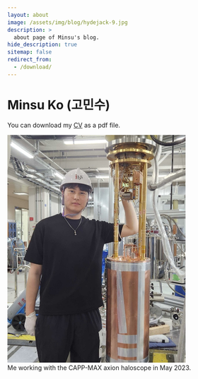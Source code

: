 ```yaml
---
layout: about
image: /assets/img/blog/hydejack-9.jpg
description: >
  about page of Minsu's blog.
hide_description: true
sitemap: false
redirect_from:
  - /download/
---
```


# Minsu Ko (고민수)

<!--author-->

You can download my [CV] as a pdf file.

<p align="left">
  <img src="/assets/img/me_MAX.jpg" style="width:80%; height:auto;"/>
  <br>
  Me working with the CAPP-MAX axion haloscope in May 2023.
</p>
<div style="clear:both;"></div>


[CV]: /distributions/cv_minsu.pdf

